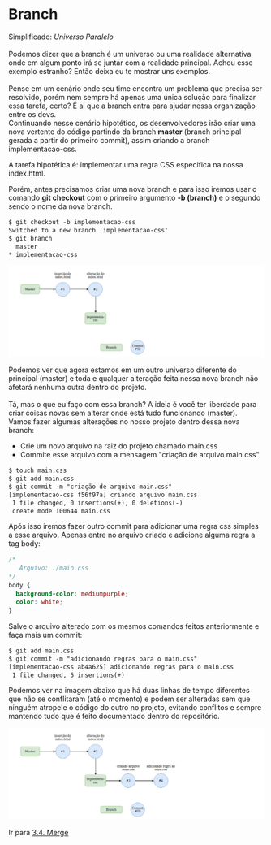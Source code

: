# Branch

Simplificado: _Universo Paralelo_ <br><br>
Podemos dizer que a branch é um universo ou uma realidade alternativa onde em algum ponto irá se juntar com a realidade principal. Achou esse exemplo estranho? Então deixa eu te mostrar uns exemplos.<br><br>
Pense em um cenário onde seu time encontra um problema que precisa ser resolvido, porém nem sempre há apenas uma única solução para finalizar essa tarefa, certo? É ai que a branch entra para ajudar nessa organização entre os devs.<br>
Continuando nesse cenário hipotético, os desenvolvedores irão criar uma nova vertente do código partindo da branch **master** (branch principal gerada a partir do primeiro commit), assim criando a branch implementacao-css.

A tarefa hipotética é: implementar uma regra CSS especifica na nossa index.html.

Porém, antes precisamos criar uma nova branch e para isso iremos usar o comando **git checkout** com o primeiro argumento **-b (branch)** e o segundo sendo o nome da nova branch.

```
$ git checkout -b implementacao-css
Switched to a new branch 'implementacao-css'
$ git branch
  master
* implementacao-css
```

![x](/assets/branches1.png)

Podemos ver que agora estamos em um outro universo diferente do principal (master) e toda e qualquer alteração feita nessa nova branch não afetará nenhuma outra dentro do projeto.<br><br>
Tá, mas o que eu faço com essa branch? A ideia é você ter liberdade para criar coisas novas sem alterar onde está tudo funcionando (master).<br>
Vamos fazer algumas alterações no nosso projeto dentro dessa nova branch:

- Crie um novo arquivo na raiz do projeto chamado main.css
- Commite esse arquivo com a mensagem "criação de arquivo main.css"

```
$ touch main.css
$ git add main.css
$ git commit -m "criação de arquivo main.css"
[implementacao-css f56f97a] criando arquivo main.css
 1 file changed, 0 insertions(+), 0 deletions(-)
 create mode 100644 main.css
```

Após isso iremos fazer outro commit para adicionar uma regra css simples a esse arquivo. Apenas entre no arquivo criado e adicione alguma regra a tag body:

```css
/*
   Arquivo: ./main.css
*/
body {
  background-color: mediumpurple;
  color: white;
}
```

Salve o arquivo alterado com os mesmos comandos feitos anteriormente e faça mais um commit:

```
$ git add main.css
$ git commit -m "adicionando regras para o main.css"
[implementacao-css ab4a625] adicionando regras para o main.css
 1 file changed, 5 insertions(+)
```

Podemos ver na imagem abaixo que há duas linhas de tempo diferentes que não se conflitaram (até o momento) e podem ser alteradas sem que ninguém atropele o código do outro no projeto, evitando conflitos e sempre mantendo tudo que é feito documentado dentro do repositório.

![imagem listando as branches](/assets/branches2.png)

Ir para [3.4. Merge](merge.md)
